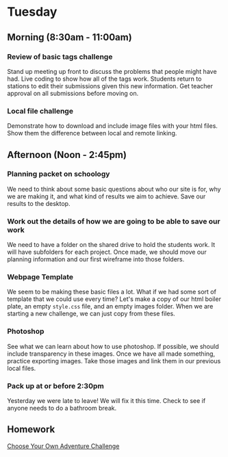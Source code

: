 # Tuesday

## Morning (8:30am - 11:00am)

### Review of basic tags challenge

Stand up meeting up front to discuss the problems that people might have had. Live coding to show how all of the tags work. Students return to stations to edit their submissions given this new information. Get teacher approval on all submissions before moving on.

### Local file challenge

Demonstrate how to download and include image files with your html files. Show them the difference between local and remote linking.

## Afternoon (Noon - 2:45pm)

### Planning packet on schoology

We need to think about some basic questions about who our site is for, why we are making it, and what kind of results we aim to achieve. Save our results to the desktop.

### Work out the details of how we are going to be able to save our work

We need to have a folder on the shared drive to hold the students work. It will have subfolders for each project. Once made, we should move our planning information and our first wireframe into those folders.

### Webpage Template

We seem to be making these basic files a lot. What if we had some sort of template that we could use every time? Let's make a copy of our html boiler plate, an empty `style.css` file, and an empty images folder. When we are starting a new challenge, we can just copy from these files.

### Photoshop

See what we can learn about how to use photoshop. If possible, we should include transparency in these images. Once we have all made something, practice exporting images. Take those images and link them in our previous local files.

### Pack up at or before 2:30pm

Yesterday we were late to leave! We will fix it this time. Check to see if anyone needs to do a bathroom break.

## Homework

[Choose Your Own Adventure Challenge](../challenges/cyaa.md)
